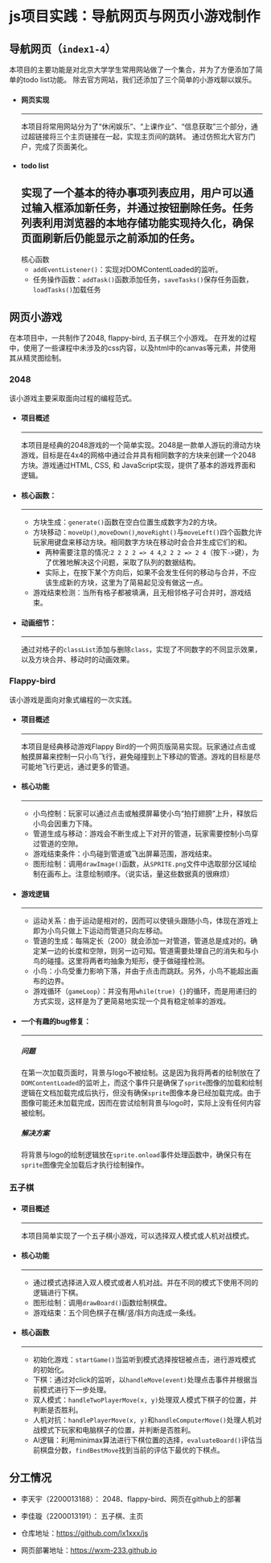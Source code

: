 # js项目实践：导航网页与网页小游戏制作

## 导航网页（`index1-4`）

本项目的主要功能是对北京大学学生常用网站做了一个集合，并为了方便添加了简单的todo list功能。
除去官方网站，我们还添加了三个简单的小游戏聊以娱乐。

- #### 网页实现
    --- 
    本项目将常用网站分为了“休闲娱乐”、“上课作业”、“信息获取”三个部分，通过超链接将三个主页链接在一起，实现主页间的跳转。
    通过仿照北大官方门户，完成了页面美化。
- #### todo list
    实现了一个基本的待办事项列表应用，用户可以通过输入框添加新任务，并通过按钮删除任务。任务列表利用浏览器的本地存储功能实现持久化，确保页面刷新后仍能显示之前添加的任务。
    ---
    核心函数
    - `addEventListener()`：实现对DOMContentLoaded的监听。
    - 任务操作函数：`addTask()`函数添加任务，`saveTasks()`保存任务函数，`loadTasks()`加载任务


## 网页小游戏

在本项目中，一共制作了2048, flappy-bird, 五子棋三个小游戏。
在开发的过程中，使用了一些课程中未涉及的css内容，以及html中的canvas等元素，并使用其从精灵图绘制。

### 2048

该小游戏主要采取面向过程的编程范式。

- #### 项目概述
    ---
    本项目是经典的2048游戏的一个简单实现。2048是一款单人游玩的滑动方块游戏，目标是在4x4的网格中通过合并具有相同数字的方块来创建一个2048方块。游戏通过HTML, CSS, 和 JavaScript实现，提供了基本的游戏界面和逻辑。

- #### 核心函数：
    ---
    - 方块生成：`generate()`函数在空白位置生成数字为2的方块。
    - 方块移动：`moveUp()`,`moveDown()`,`moveRight()`与`moveLeft()`四个函数允许玩家用键盘来移动方块。相同数字方块在移动时会合并生成它们的和。
        - 两种需要注意的情况:`2 2 2 2 => 4 4`,`2 2 2 => 2 4`（按下`->`键），为了优雅地解决这个问题，采取了队列的数据结构。
        - 实际上，在按下某个方向后，如果不会发生任何的移动与合并，不应该生成新的方块，这里为了简易起见没有做这一点。
    - 游戏结束检测：当所有格子都被填满，且无相邻格子可合并时，游戏结束。

- #### 动画细节：
    ---
    通过对格子的`classList`添加与删除`class`，实现了不同数字的不同显示效果，以及方块合并、移动时的动画效果。

### Flappy-bird

该小游戏是面向对象式编程的一次实践。

- #### 项目概述
    ---
    本项目是经典移动游戏Flappy Bird的一个网页版简易实现。玩家通过点击或触摸屏幕来控制一只小鸟飞行，避免碰撞到上下移动的管道。游戏的目标是尽可能地飞行更远，通过更多的管道。

- #### 核心功能
    ---
    - 小鸟控制：玩家可以通过点击或触摸屏幕使小鸟“拍打翅膀”上升，释放后小鸟会因重力下降。
    - 管道生成与移动：游戏会不断生成上下对开的管道，玩家需要控制小鸟穿过管道的空隙。
    - 游戏结束条件：小鸟碰到管道或飞出屏幕范围，游戏结束。
    - 图形绘制：调用`drawImage()`函数，从`SPRITE.png`文件中选取部分区域绘制在画布上。注意绘制顺序。（说实话，量这些数据真的很麻烦）

- #### 游戏逻辑
    ---
    - 运动关系：由于运动是相对的，因而可以使镜头跟随小鸟，体现在游戏上即为小鸟只做上下运动而管道只向左移动。
    - 管道的生成：每隔定长（200）就会添加一对管道，管道总是成对的。确定某一边的长度和空隙，则另一边可知。管道需要处理自己的消失和与小鸟的碰撞。这里将两者均抽象为矩形，便于做碰撞检测。
    - 小鸟：小鸟受重力影响下落，并由于点击而跳跃。另外，小鸟不能超出画布的边界。
    - 游戏循环（`gameLoop`）：并没有用`while(true) {}`的循环，而是用递归的方式实现，这样是为了更简易地实现一个具有稳定帧率的游戏。

- #### 一个有趣的bug修复：
    ---
    ##### 问题
    在第一次加载页面时，背景与logo不被绘制。这是因为我将两者的绘制放在了`DOMContentLoaded`的监听上，而这个事件只是确保了`sprite`图像的加载和绘制逻辑在文档加载完成后执行，但没有确保`sprite`图像本身已经加载完成。由于图像可能还未加载完成，因而在尝试绘制背景与logo时，实际上没有任何内容被绘制。
    ##### 解决方案
    将背景与logo的绘制逻辑放在`sprite.onload`事件处理函数中，确保只有在`sprite`图像完全加载后才执行绘制操作。

### 五子棋

- #### 项目概述
    ---
    本项目简单实现了一个五子棋小游戏，可以选择双人模式或人机对战模式。

- #### 核心功能 
    ---
    - 通过模式选择进入双人模式或者人机对战。并在不同的模式下使用不同的逻辑进行下棋。
    - 图形绘制：调用`drawBoard()`函数绘制棋盘。
    - 游戏结束：五个同色棋子在横/竖/斜方向连成一条线。

- #### 核心函数
    ---
    - 初始化游戏：`startGame()`当监听到模式选择按钮被点击，进行游戏模式的初始化。
    - 下棋：通过对click的监听，以`handleMove(event)`处理点击事件并根据当前模式进行下一步处理。
    - 双人模式：`handleTwoPlayerMove(x, y)`处理双人模式下棋子的位置，并判断是否胜利。
    - 人机对抗：`handlePlayerMove(x, y)`和`handleComputerMove()`处理人机对战模式下玩家和电脑棋子的位置，并判断是否胜利。
    - AI逻辑：利用minimax算法进行下棋位置的选择，`evaluateBoard()`评估当前棋盘分数，`findBestMove`找到当前的评估下最优的下棋点。

## 分工情况

- 李天宇（2200013188）： 2048、flappy-bird、网页在github上的部署
- 李佳璇（2200013191）： 五子棋、主页

- 仓库地址：https://github.com/lx1xxx/js
- 网页部署地址：https://wxm-233.github.io